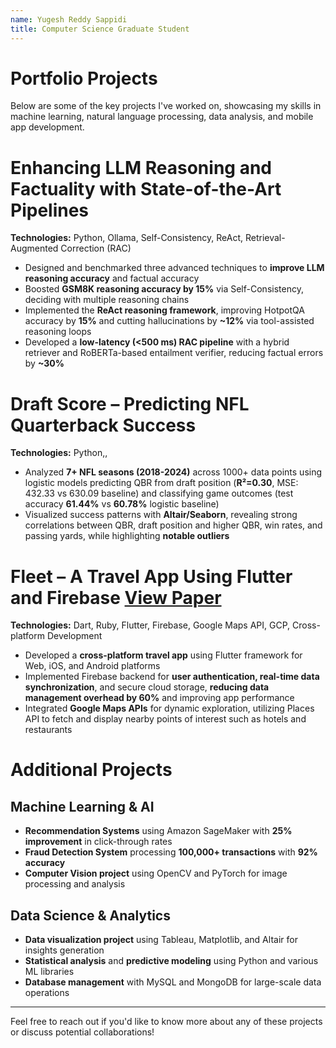 ```yaml
---
name: Yugesh Reddy Sappidi
title: Computer Science Graduate Student
---
```


# Portfolio Projects

Below are some of the key projects I've worked on, showcasing my skills in machine learning, natural language processing, data analysis, and mobile app development.

# Enhancing LLM Reasoning and Factuality with State-of-the-Art Pipelines
**Technologies:** Python, Ollama, Self-Consistency, ReAct, Retrieval-Augmented Correction (RAC)

- Designed and benchmarked three advanced techniques to **improve LLM reasoning accuracy** and factual accuracy
- Boosted **GSM8K reasoning accuracy by 15%** via Self-Consistency, deciding with multiple reasoning chains
- Implemented the **ReAct reasoning framework**, improving HotpotQA accuracy by **15%** and cutting hallucinations by **~12%** via tool-assisted reasoning loops
- Developed a **low-latency (<500 ms) RAC pipeline** with a hybrid retriever and RoBERTa-based entailment verifier, reducing factual errors by **~30%**

# Draft Score – Predicting NFL Quarterback Success
**Technologies:** Python,, 

- Analyzed **7+ NFL seasons (2018-2024)** across 1000+ data points using logistic models predicting QBR from draft position (**R²=0.30**, MSE: 432.33 vs 630.09 baseline) and classifying game outcomes (test accuracy **61.44%** vs **60.78%** logistic baseline)
- Visualized success patterns with **Altair/Seaborn**, revealing strong correlations between QBR, draft position and higher QBR, win rates, and passing yards, while highlighting **notable outliers**

# Fleet – A Travel App Using Flutter and Firebase [View Paper](link-to-paper)

**Technologies:** Dart, Ruby, Flutter, Firebase, Google Maps API, GCP, Cross-platform Development

- Developed a **cross-platform travel app** using Flutter framework for Web, iOS, and Android platforms
- Implemented Firebase backend for **user authentication, real-time data synchronization**, and secure cloud storage, **reducing data management overhead by 60%** and improving app performance
- Integrated **Google Maps APIs** for dynamic exploration, utilizing Places API to fetch and display nearby points of interest such as hotels and restaurants

# Additional Projects

## Machine Learning & AI
- **Recommendation Systems** using Amazon SageMaker with **25% improvement** in click-through rates
- **Fraud Detection System** processing **100,000+ transactions** with **92% accuracy**
- **Computer Vision project** using OpenCV and PyTorch for image processing and analysis

## Data Science & Analytics
- **Data visualization project** using Tableau, Matplotlib, and Altair for insights generation
- **Statistical analysis** and **predictive modeling** using Python and various ML libraries
- **Database management** with MySQL and MongoDB for large-scale data operations

---

Feel free to reach out if you'd like to know more about any of these projects or discuss potential collaborations!